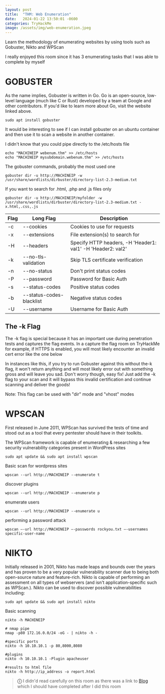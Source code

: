 ```yaml
---
layout: post
title:  "THM: Web Enumeration"
date:   2024-01-22 13:50:01 -0600
categories: TryHackMe
image: /assets/img/web-enumeration.jpeg
---
```

Learn the methodology of enumerating websites by using tools such as Gobuster, Nikto and WPScan

I really enjoyed this room since it has 3 enumerating tasks that I was able to complete by myself

# GOBUSTER
As the name implies, Gobuster is written in Go. Go is an open-source, low-level language (much like C or Rust) developed by a team at Google and other contributors. If you'd like to learn more about Go, visit the website linked above.
```
sudo apt install gobuster
```
It would be interesting to see if I can install gobuster on an ubuntu container and then use it to scan a website in another container.

I didn't know that you could pipe directly to the /etc/hosts file
```
echo "MACHINEIP webenum.thm" >> /etc/hosts
echo "MACHINEIP mysubdomain.webenum.thm" >> /etc/hosts
```
The gobuster commands, probably the most used one
```
gobuster dir -u http://MACHINEIP -w /usr/share/wordlists/dirbuster/directory-list-2.3-medium.txt
```
If you want to search for .html, .php and .js files only
```
gobuster dir -u http://MACHINEIP/myfolder -w /usr/share/wordlists/dirbuster/directory-list-2.3-medium.txt -x.html,.css,.js
```

|Flag|Long Flag                 |Description
|----|--------------------------|------------------------------------------------------------|
|-c  |	--cookies               |	Cookies to use for requests
|-x  |	--extensions            |	File extension(s) to search for
|-H  |	--headers               |	Specify HTTP headers, -H 'Header1: val1' -H 'Header2: val2'
|-k  |	--no-tls-validation     |	Skip TLS certificate verification
|-n  |	--no-status             |	Don't print status codes
|-P  |	--password              |	Password for Basic Auth
|-s  |	--status-codes          |	Positive status codes
|-b  |	--status-codes-blacklist|	Negative status codes
|-U  |	--username              |	Username for Basic Auth

## The -k Flag
The -k flag is special because it has an important use during penetration tests and captures the flag events. In a capture the flag room on TryHackMe for example, if HTTPS is enabled, you will most likely encounter an invalid cert error like the one below

In instances like this, if you try to run Gobuster against this without the-k flag, it won't return anything and will most likely error out with something gross and will leave you sad. Don't worry though, easy fix! Just add the -k flag to your scan and it will bypass this invalid certification and continue scanning and deliver the goods! 

Note: This flag can be used with "dir" mode and "vhost" modes

# WPSCAN
First released in June 2011, WPScan has survived the tests of time and stood out as a tool that every pentester should have in their toolkits.

The WPScan framework is capable of enumerating & researching a few security vulnerability categories present in WordPress sites
```
sudo apt update && sudo apt install wpscan 
```
Basic scan for wordpress sites
```
wpscan --url http://MACHINEIP --enumerate t 
```
discover plugins
```
wpscan --url http://MACHINEIP --enumerate p 
```
enumerate users
```
wpscan --url http://MACHINEIP --enumerate u 

```
performing a password attack
```
wpscan –-url http://MACHINEIP –-passwords rockyou.txt –-usernames specific-user-name
```

# NIKTO
Initially released in 2001, Nikto has made leaps and bounds over the years and has proven to be a very popular vulnerability scanner due to being both open-source nature and feature-rich. Nikto is capable of performing an assessment on all types of webservers (and isn't application-specific such as WPScan.). Nikto can be used to discover possible vulnerabilities including:
```
sudo apt update && sudo apt install nikto
```
Basic scanning
```
nikto -h MACHINEIP

# nmap pipe
nmap -p80 172.16.0.0/24 -oG - | nikto -h -

#specific ports
nikto -h 10.10.10.1 -p 80,8000,8080

#plugins
nikto -h 10.10.10.1 -Plugin apacheuser

#results to html file
nikto -h http://ip_address -o report.html
```

> **&#9432;** I didn'd read carefully on this room as there was a link to [Blog](https://tryhackme.com/room/blog) which I should have completed after I did this room

